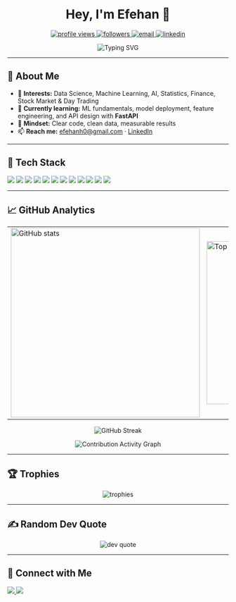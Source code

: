 <!-- Profile Header -->
<h1 align="center">Hey, I'm Efehan 👋</h1>
<p align="center">
  <a href="https://komarev.com/ghpvc/?username=Efeh4n">
    <img src="https://komarev.com/ghpvc/?username=Efeh4n&label=Profile%20views&color=0e75b6&style=flat" alt="profile views" />
  </a>
  <a href="https://github.com/Efeh4n?tab=followers">
    <img src="https://img.shields.io/github/followers/Efeh4n?label=Followers&style=flat" alt="followers" />
  </a>
  <a href="mailto:efehanh0@gmail.com">
    <img src="https://img.shields.io/badge/Email-efehanh0%40gmail.com-D14836?style=flat&logo=gmail&logoColor=white" alt="email" />
  </a>
  <a href="https://www.linkedin.com/in/efehan-husrevoglu-b78306245/" target="_blank">
    <img src="https://img.shields.io/badge/LinkedIn-efehan--husrevoglu-0077B5?style=flat&logo=linkedin&logoColor=white" alt="linkedin" />
  </a>
</p>

<p align="center">
  <img src="https://readme-typing-svg.demolab.com?font=Fira+Code&size=22&pause=1000&center=true&vCenter=true&width=650&lines=Data+Science+%26+Machine+Learning+Enthusiast;AI+and+Statistics+Explorer;Finance+%26+Stock+Market+Geek;Building+APIs+with+FastAPI;Always+learning%2C+always+shipping+🚀" alt="Typing SVG" />
</p>

---

## 🚀 About Me
- 🔭 **Interests:** Data Science, Machine Learning, AI, Statistics, Finance, Stock Market & Day Trading  
- 🌱 **Currently learning:** ML fundamentals, model deployment, feature engineering, and API design with **FastAPI**  
- 🧠 **Mindset:** Clear code, clean data, measurable results  
- 📫 **Reach me:** <a href="mailto:efehanh0@gmail.com">efehanh0@gmail.com</a> · <a href="https://www.linkedin.com/in/efehan-husrevoglu-b78306245/" target="_blank">LinkedIn</a>

---

## 🧰 Tech Stack
<p align="left">
  <!-- Languages / Core -->
  <img src="https://img.shields.io/badge/Python-3670A0?style=for-the-badge&logo=python&logoColor=ffdd54" />
  <img src="https://img.shields.io/badge/SQL-316192?style=for-the-badge&logo=database&logoColor=white" />
  <!-- DS / ML -->
  <img src="https://img.shields.io/badge/Pandas-150458?style=for-the-badge&logo=pandas&logoColor=white" />
  <img src="https://img.shields.io/badge/NumPy-013243?style=for-the-badge&logo=numpy&logoColor=white" />
  <img src="https://img.shields.io/badge/scikit--learn-F7931E?style=for-the-badge&logo=scikitlearn&logoColor=white" />
  <!-- Backend / API -->
  <img src="https://img.shields.io/badge/FastAPI-009688?style=for-the-badge&logo=fastapi&logoColor=white" />
  <!-- Databases / Cloud -->
  <img src="https://img.shields.io/badge/MySQL-4479A1?style=for-the-badge&logo=mysql&logoColor=white" />
  <img src="https://img.shields.io/badge/Firebase-FFCA28?style=for-the-badge&logo=firebase&logoColor=000" />
  <!-- Tools -->
  <img src="https://img.shields.io/badge/Jupyter-F37626?style=for-the-badge&logo=jupyter&logoColor=white" />
  <img src="https://img.shields.io/badge/Git-F05032?style=for-the-badge&logo=git&logoColor=white" />
  <img src="https://img.shields.io/badge/VS%20Code-007ACC?style=for-the-badge&logo=visualstudiocode&logoColor=white" />
  <img src="https://img.shields.io/badge/Linux-000000?style=for-the-badge&logo=linux&logoColor=white" />
</p>

---

## 📈 GitHub Analytics
<div align="center">
  <table>
    <tr>
      <td>
        <img src="https://github-readme-stats.vercel.app/api?username=Efeh4n&show_icons=true&theme=tokyonight&hide_border=false&include_all_commits=true&count_private=true" width="430" alt="GitHub stats"/>
      </td>
      <td>
        <img src="https://github-readme-stats.vercel.app/api/top-langs/?username=Efeh4n&layout=compact&theme=tokyonight&hide_border=false" width="370" alt="Top Languages"/>
      </td>
    </tr>
  </table>
</div>

<p align="center">
  <img src="https://streak-stats.demolab.com/?user=Efeh4n&theme=tokyonight&hide_border=false" alt="GitHub Streak" />
</p>

<p align="center">
  <img src="https://github-readme-activity-graph.vercel.app/graph?username=Efeh4n&theme=react-dark&hide_border=true&area=true" alt="Contribution Activity Graph" />
</p>

---

## 🏆 Trophies
<p align="center">
  <img src="https://github-profile-trophy.vercel.app/?username=Efeh4n&theme=onedark&no-frame=true&no-bg=true&row=1&margin-w=10" alt="trophies" />
</p>

---

## ✍️ Random Dev Quote
<p align="center">
  <img src="https://quotes-github-readme.vercel.app/api?type=horizontal&theme=tokyonight" alt="dev quote" />
</p>

---

## 🔗 Connect with Me
<p align="left">
  <a href="mailto:efehanh0@gmail.com">
    <img src="https://img.shields.io/badge/Email-efehanh0%40gmail.com-D14836?style=for-the-badge&logo=gmail&logoColor=white" />
  </a>
  <a href="https://www.linkedin.com/in/efehan-husrevoglu-b78306245/" target="_blank">
    <img src="https://img.shields.io/badge/LinkedIn-Connect-0077B5?style=for-the-badge&logo=linkedin&logoColor=white" />
  </a>
</p>

<!--
✨ Extras you can enable later:

1) Pin repos (replace REPO_NAME):
[![Readme Card](https://github-readme-stats.vercel.app/api/pin/?username=Efeh4n&repo=REPO_NAME&theme=tokyonight)](https://github.com/Efeh4n/REPO_NAME)

2) Contribution Snake (requires a GitHub Action to generate the SVG):
![snake gif](https://github.com/Efeh4n/Efeh4n/blob/output/github-contribution-grid-snake.svg)

3) WakaTime coding stats if you use WakaTime:
![WakaTime](https://github-readme-stats.vercel.app/api/wakatime?username=YOUR_WAKATIME_USERNAME&theme=tokyonight)
-->
